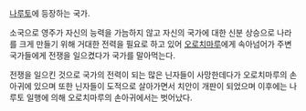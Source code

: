 [나루토](%EB%82%98%EB%A3%A8%ED%86%A0.md)에 등장하는 국가.

소국으로 영주가 자신의 능력을 가늠하지 않고 자신의 국가에 대한 신분 상승으로 나라를 크게 만들기 위해 거대한 전력을 필요로 하고 있어 [오로치마루](%EC%98%A4%EB%A1%9C%EC%B9%98%EB%A7%88%EB%A3%A8%28%EB%82%98%EB%A3%A8%ED%86%A0%29.md)에게 속아넘어가 주변 국가들에게 전쟁을 일으켰다가 국가를 말아먹는다.

전쟁을 일으킨 것으로 국가의 전력이 되는 많은 닌자들이 사망한데다가 오로치마루의 손아귀에 있으며 또한 닌자들이 도적으로 살아가면서 치안이
개판이 되었으며 이후에는 나루토 일행에 의해 오로치마루의 손아귀에서는 벗어났다.  


